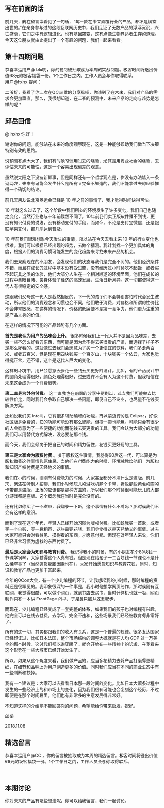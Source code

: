 
## 写在前面的话

前几天，我在留言中看见了一句话，“每一款在未来颠覆行业的产品，都不是横空出世的。”在亲身参与过的这段互联网历史中，我们见证了无数产品的浮浮沉沉，兴亡盛衰，它们之中有逻辑进化，也有基因突变，这有点像生物界适者生存的道理。今天这位朋友就由此提出了一个有趣的问题，我们一起来看看。

## 第十四期问题

恭喜幸运用户@ blu明，你的提问被抽取成为本周的实战问题。极客时间将送出价值68元的极客福袋一份。1个工作日之内，工作人员会与你取得联系。<br>
用户@hxhx 提问：

> 
二爷好，我看了你上次在QCon做的分享视频，你谈到了在未来，我们对产品的需求会更加垂直，那么，我很想知道，在二爷的预测中，未来产品的走向与趋势是怎样的呢？


## 邱岳回信

@ hxhx 你好！

谢谢你的问题，能够站在未来的角度观察现在，这是一种能够帮助我们做当下决策特别有效的思路。

说预测有点太大了，我们有时候习惯用过去的经验，尤其是用商业社会的经验，去评估未来的可能性，这是一个容易出现偏差的观念。

虽然说太阳之下没有新鲜事，但是同样还有一个哲学观点是，你没有办法踏入一条河两次，未来有可能会发生什么是所有人完全不知道的，我们不能拿过去的经验推得一个确切的结论。

前几天朋友说北京奥运会已经是 10 年之前的事情了，我才觉得时间快得可怕。

10 年就这么过去了，这个阶段中我们所处的环境发生了许多变化，我们自己也随之变化，当然行业也与十年前截然不同了。10年前我们卖正版软件赚不到钱，更没有知识付费的说法，没有移动支付的手段，而如今，不论是支付宝微信，还是银联苹果支付，都几乎达到普及。

10 年前我们很难想象今天发生的事情，所以站在今天去看未来 10 年的行业变化也很难。我们可以根据已经出现的趋势，去做个猜测。我计划找一个更加具体的角度，根据人们的消费习惯可能发生的变化趋势来寻找未来产品的机会。

我们去观察现在的小朋友，会发现他们的状态与我们是完全不同的。他们经济条件不错，而且在成长的过程中基本没有受过苦，没有经历过小时候吃不起饭，或者买不起玩具之类的体验，他们大部分人生在一个相对顺遂的环境里面，他们在成长的过程中亲眼目睹、亲身体验了经济的高速发展，生活日新月异。这一切都使得这一代人有很稳定的安全感。

这跟我们父母这一代人是截然相反的，下一代的孩子们不会特别害怕时代会发生波动，所以他们的消费观念和习惯也会不同，他们敢于消费，对价格和所谓的性价比不会非常敏感，在这样的情况下，价格的低廉便不是第一竞争力，他们更为注重的是产品本身的价值。

在这样的情况下可能的产品趋势有几个方面。

**首先是我认为用户的品味会上升。** 很多时候我们上一代人并不是因为品味差，去买一些不怎么好看的东西，而可能是因为舍不得去买很贵的产品，而选择了样子不是那么好看的。这就像过去我们会愿意为了买一个更便宜的饮料，我们多走两百米、或者五百米，但是现在用四块钱买一个百岁山，十块钱买一个依云，大家也觉得挺正常，还不错，这个是这代人巨大的变化。

这样的环境中，用户会愿意去多花一些钱去买更好的设计。比如，有的产品设计中的圆角处理得很好，颜色处理得很好，过去或许不会有人为这个付费，但我相信在未来这会成为一个消费趋势。

**第二点是为外包付费。** 这一点我也在前面的分享中提到过，过去我们可能会去比较性价比，同时我们会争取自己解决一些问题，即便自己不专业，也尽量不花钱买解决方案。

比如说我们买 Intellij，它有很多辅助编程的功能，而以前流行的是 Eclipse，好像社区版是免费的，它的功能可能没有那么智能，但攒一攒也能用。可能只会有很少的人会愿意为了一些便捷的功能而花钱去买更贵的工具。我们会认为大部分的功能我们可以用替代方式解决，没必要花那个钱。

而今天，我们会倾向于把自己的时间和精力留住，花钱买更好用的工具。

**第三是大家会为版权付费** 。关于版权这件事情，我觉得90后这一代，可以算是为版权缴费这件事情的原住民，当他们有付费能力的时候，环境就教给他们，为版权和知识产权付费是天经地义的事情。

我们在小的时候，刚刚有付费能力的时候，大家甚至都分不清什么是盗版。前几天，我还在听别人在聊，我们小时候玩儿的游戏机那个卡带，据说那些黄色的圆的卡带都是盗版，正版的应该都是那种方盒的，所以我们那个时候很可能玩儿的大部分游戏都是盗版。这个概念我在当时是完全没有的。

还有比如你买了一个磁带，我翻录一下听，这个事情有什么不对吗？那时候我们不会有这样的意识。

而到了现在这个年代，年轻人已经开始习惯为版权付费。比如说我买一首歌，或者买一个电影，买一段相声，这些需要花钱，我们会觉得这是天经地义的事情。过去大家可能只会对看得见、摸得着的东西，才愿意付费。但现在对年轻人来说，你们已经非常习惯为虚拟的东西付费了。

**最后是大家会为知识与教育付费。** 我记得我小的时候，有的小朋友花个80块钱一节课学钢琴，大家觉得这个人真有钱。但是现在给孩子一二百块钱一节课也不是什么稀罕事了（当然通货膨胀因素也在），大家开始愿意知识与教育花钱，同时，知识和教育产品也更加丰富起来。

今年的QCon大会，有一个少儿编程的环节，让我想起我的小时候，那时编程的资料还是很罕见的。我印象很深的一件事是，我小时候想学网页制作，那时候刚有互联网，我觉得很酷，可以做个网页，就到书店去买书，当时计算机也就一柜，网页制作只有一本讲 FrontPage 的书，于是我只能从这里起步。

而现在，少儿编程已经变成了一套完整的体系，如果我们的孩子也对编程有兴趣，他完全可以在线去付费，去学习，完全不违和，这些场景我们已经被教育得非常好了。

所有的这一切，其实都跟我们的收入有关系，这是一个普遍的规律。很多发达国家已经印证过，比如日本法国，整个市场结构的调整大概就是在人均 GDP 过一万美金的那个时候，这时我们都吃饱穿暖了，就会开始有一些精神上的诉求，在我看来这个形势在一些大城市已经开始发生了。

所以，如果从这个角度来看，我们做产品的，应当多花精力去将产品打磨得更精细，在细节和品味上为用户创造更多的价值。同时我们应当在不同的商业生态中有一些判断和抉择。

我有一个建议是：大家可以去看看日本那一段时间的变化。比如日本大萧条过程中发生的一些经济上的和市场上的变化，因为我们很有可能也会复刻这个经历，不过即便是在那个时间段里，他们也有非常多的生意发展得非常好。

不知道这样的介绍能不能回答你的问题，希望能给你带来启发，祝好。

邱岳

2018.11.08

## 精选留言

恭喜幸运用户@CC ，你的留言被抽取成为本周的精选留言。极客时间将送出价值68元的极客福袋一份。1个工作日之内，工作人员会与你取得联系。

<img src="https://static001.geekbang.org/resource/image/d1/96/d15062b299ebfd37b52b6add4d462296.jpeg" alt="">

<img src="https://static001.geekbang.org/resource/image/73/59/7303db6b6c1cdc63e1614c52369c8959.jpeg" alt="">

## 本期讨论

你对未来的产品有哪些想法呢，你可以给我留言，我们一起讨论。


